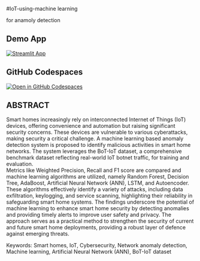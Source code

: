 #IoT-using-machine learning

for anamoly detection

## Demo App

[![Streamlit App](https://static.streamlit.io/badges/streamlit_badge_black_white.svg)](https://ads-iot.streamlit.app/)

## GitHub Codespaces

[![Open in GitHub Codespaces](https://github.com/codespaces/badge.svg)](https://codespaces.new/streamlit/app-starter-kit?quickstart=1)

##  ABSTRACT

Smart homes increasingly rely on interconnected Internet of Things (IoT) devices, offering 
convenience and automation but raising significant security concerns. These devices are 
vulnerable to various cyberattacks, making security a critical challenge. A machine learning 
based anomaly detection system is proposed to identify malicious activities in smart home 
networks. The system leverages the BoT-IoT dataset, a comprehensive benchmark dataset 
reflecting real-world IoT botnet traffic, for training and evaluation.  
Metrics like Weighted Precision, Recall and F1 score are compared and machine learning 
algorithms are utilized, namely Random Forest, Decision Tree, AdaBoost, Artificial Neural 
Network (ANN), LSTM, and Autoencoder. These algorithms effectively identify a variety of 
attacks, including data exfiltration, keylogging, and service scanning, highlighting their 
reliability in safeguarding smart home systems. 
The findings underscore the potential of machine learning to enhance smart home security by 
detecting anomalies and providing timely alerts to improve user safety and privacy. The 
approach serves as a practical method to strengthen the security of current and future smart 
home deployments, providing a robust layer of defence against emerging threats. 

Keywords: Smart homes, IoT, Cybersecurity, Network anomaly detection, Machine learning, 
Artificial Neural Network (ANN), BoT-IoT dataset 
